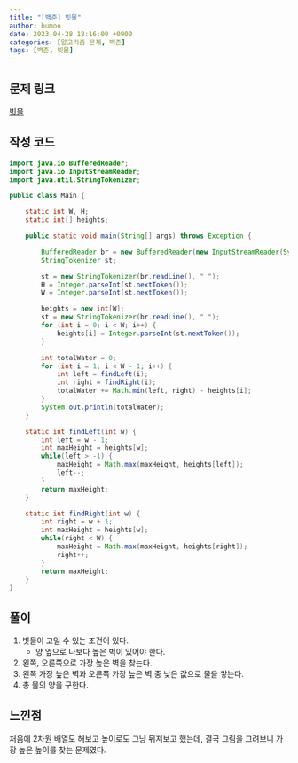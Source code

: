 ```yaml
---
title: "[백준] 빗물"
author: bumoo
date: 2023-04-28 18:16:00 +0900
categories: [알고리즘 문제, 백준]
tags: [백준, 빗물]
---
```


## 문제 링크

[빗물](https://www.acmicpc.net/problem/14719)

## 작성 코드

```java
import java.io.BufferedReader;
import java.io.InputStreamReader;
import java.util.StringTokenizer;

public class Main {

    static int W, H;
    static int[] heights;

    public static void main(String[] args) throws Exception {

        BufferedReader br = new BufferedReader(new InputStreamReader(System.in));
        StringTokenizer st;

        st = new StringTokenizer(br.readLine(), " ");
        H = Integer.parseInt(st.nextToken());
        W = Integer.parseInt(st.nextToken());

        heights = new int[W];
        st = new StringTokenizer(br.readLine(), " ");
        for (int i = 0; i < W; i++) {
            heights[i] = Integer.parseInt(st.nextToken());
        }

        int totalWater = 0;
        for (int i = 1; i < W - 1; i++) {
            int left = findLeft(i);
            int right = findRight(i);
            totalWater += Math.min(left, right) - heights[i];
        }
        System.out.println(totalWater);
    }

    static int findLeft(int w) {
        int left = w - 1;
        int maxHeight = heights[w];
        while(left > -1) {
            maxHeight = Math.max(maxHeight, heights[left]);
            left--;
        }
        return maxHeight;
    }

    static int findRight(int w) {
        int right = w + 1;
        int maxHeight = heights[w];
        while(right < W) {
            maxHeight = Math.max(maxHeight, heights[right]);
            right++;
        }
        return maxHeight;
    }
}
```

## 풀이
1. 빗물이 고일 수 있는 조건이 있다.
   - 양 옆으로 나보다 높은 벽이 있어야 한다.
2. 왼쪽, 오른쪽으로 가장 높은 벽을 찾는다.
3. 왼쪽 가장 높은 벽과 오른쪽 가장 높은 벽 중 낮은 값으로 물을 쌓는다.
4. 총 물의 양을 구한다.
## 느낀점
처음에 2차원 배열도 해보고 높이로도 그냥 뒤져보고 했는데, 결국 그림을 그려보니 가장 높은 높이를 찾는 문제였다.


